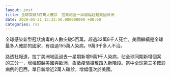 ```yaml
---
layout: post
title: 全球突破5百萬人確診　拉美地區一周增幅超越美國歐洲
date: 2020-05-21 15:33:50.000000000 +08:00
categories: rss
---
```


全球感染新型冠狀病毒的人數突破5百萬，超過32萬8千人死亡。美國繼續是全球最多人確診的國家，有超過155萬人染病，9萬3千多人不治。

路透社報道，拉丁美洲地區過去一星期新增9萬1千人染病，佔全球同期新增個案的三分一，增幅超越美國與歐洲，象徵疫情擴散踏入新階段。當中全球第三多確診病例的巴西，單日新增近2萬人確診，增幅僅次於美國。

